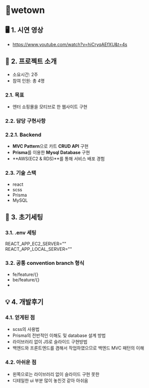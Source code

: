 # 👕wetown

## 🖥 1. 시연 영상
- https://www.youtube.com/watch?v=hiCryqAEfXU&t=4s

## 🔖 2. 프로젝트 소개
- 소요시간: 2주
- 참여 인원: 총 4명
### 2.1. 목표
- 엔터 쇼핑몰을 모티브로 한 웹사이트 구현

### 2.2. 담당 구현사항

### 2.2.1. **Backend**
- **MVC Pattern**으로 카트 **CRUD API** 구현
- **Prisma**를 이용한 **Mysql Database** 구현
- **AWS(EC2 & RDS)**를 통해 서비스 배포 경험

### 2.3. 기술 스택
- react
- scss
- Prisma
- MySQL

## 📎 3. 초기세팅

### 3.1. .env 세팅
REACT_APP_EC2_SERVER="" <br/>
REACT_APP_LOCAL_SERVER=""

### 3.2. 공통 convention branch 형식
- fe/feature/{}
- be/feature/{}
- 
## 💡 4. 개발후기

### 4.1. 얻게된 점
- scss의 사용법
- Prisma의 전반적인 이해도 및 database 설계 방법
- 라이브러리 없이 JS로 슬라이드 구현방법
- 백엔드와 프론트엔드를 겸해서 작업하였으므로 백엔드 MVC 패턴의 이해

### 4.2. 아쉬운 점
- 왼쪽으로는 라이브러리 없이 슬라이드 구현 못한
- 디테일한 ui 부분 많이 놓친것 같아 아쉬움

